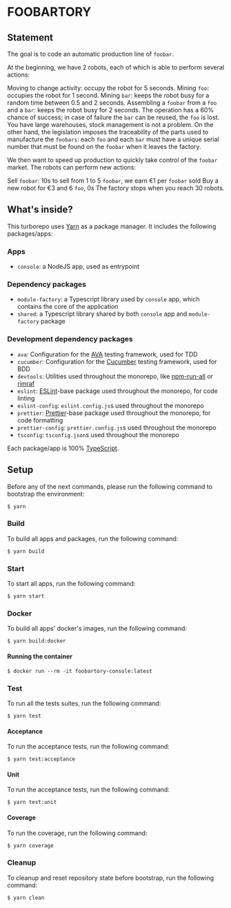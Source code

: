 # FOOBARTORY

## Statement
The goal is to code an automatic production line of `foobar`.

At the beginning, we have 2 robots, each of which is able to perform several actions:

Moving to change activity: occupy the robot for 5 seconds.
Mining `foo`: occupies the robot for 1 second.
Mining `bar`: keeps the robot busy for a random time between 0.5 and 2 seconds.
Assembling a `foobar` from a `foo` and a `bar`: keeps the robot busy for 2 seconds. The operation has a 60% chance of success; in case of failure the `bar` can be reused, the `foo` is lost.
You have large warehouses, stock management is not a problem. On the other hand, the legislation imposes the traceability of the parts used to manufacture the `foobars`: each `foo` and each `bar` must have a unique serial number that must be found on the `foobar` when it leaves the factory.

We then want to speed up production to quickly take control of the `foobar` market. The robots can perform new actions:

Sell `foobar`: 10s to sell from 1 to 5 `foobar`, we earn €1 per `foobar` sold
Buy a new robot for €3 and 6 `foo`, 0s
The factory stops when you reach 30 robots.

## What's inside?

This turborepo uses [Yarn](https://classic.yarnpkg.com/lang/en/) as a package manager. It includes the following packages/apps:

### Apps

- `console`: a NodeJS app, used as entrypoint

### Dependency packages

- `module-factory`: a Typescript library used by `console` app, which contains the core of the application
- `shared`: a Typescript library shared by both `console` app and `module-factory` package

### Development dependency packages

- `ava`: Configuration for the [AVA](https://github.com/avajs/ava) testing framework, used for TDD
- `cucumber`: Configuration for the [Cucumber](https://cucumber.io/) testing framework, used for BDD
- `devtools`: Utilities used throughout the monorepo, like [npm-run-all](https://github.com/mysticatea/npm-run-all) or [rimraf](https://github.com/isaacs/rimraf)
- `eslint`: [ESLint](https://eslint.org/)-base package used throughout the monorepo, for code linting
- `eslint-config`: `eslint.config.js`s used throughout the monorepo
- `prettier`: [Prettier](https://prettier.io)-base package used throughout the monorepo, for code formatting
- `prettier-config`: `prettier.config.js`s used throughout the monorepo
- `tsconfig`: `tsconfig.json`s used throughout the monorepo

Each package/app is 100% [TypeScript](https://www.typescriptlang.org/).

## Setup

Before any of the next commands, please run the following command to bootstrap the environment:

```
$ yarn
```

### Build

To build all apps and packages, run the following command:

```
$ yarn build
```

### Start

To start all apps, run the following command:

```
$ yarn start
```

### Docker

To build all apps' docker's images, run the following command:

```
$ yarn build:docker
```

#### Running the container

```
$ docker run --rm -it foobartory-console:latest
```

### Test

To run all the tests suites, run the following command:

```
$ yarn test
```

#### Acceptance

To run the acceptance tests, run the following command:

```
$ yarn test:acceptance
```

#### Unit

To run the acceptance tests, run the following command:

```
$ yarn test:unit
```

#### Coverage

To run the coverage, run the following command:

```
$ yarn coverage
```

### Cleanup

To cleanup and reset repository state before bootstrap, run the following command:

```
$ yarn clean
```